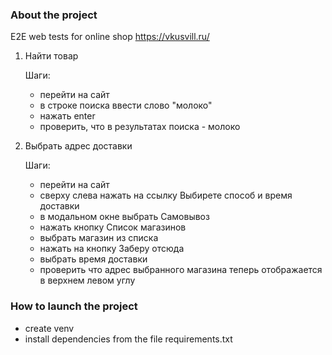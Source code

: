 ### About the project

E2E web tests for online shop https://vkusvill.ru/
1) Найти товар

    Шаги:
    - перейти на сайт
    - в строке поиска ввести слово "молоко"
    - нажать enter
    - проверить, что в результатах поиска - молоко

2) Выбрать адрес доставки

    Шаги:
    - перейти на сайт
    - сверху слева нажать на ссылку Выбирете способ и время доставки
    - в модальном окне выбрать Самовывоз
    - нажать кнопку Список магазинов
    - выбрать магазин из списка
    - нажать на кнопку Заберу отсюда
    - выбрать время доставки
    - проверить что адрес выбранного магазина теперь отображается в верхнем левом углу

### How to launch the project
 - create venv
 - install dependencies from the file requirements.txt
    

